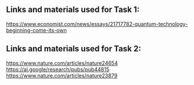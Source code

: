 ## Links and materials used for Task 1:  
https://www.economist.com/news/essays/21717782-quantum-technology-beginning-come-its-own  
## Links and materials used for Task 2:  
https://www.nature.com/articles/nature24654  
https://ai.google/research/pubs/pub44815  
https://www.nature.com/articles/nature23879  
